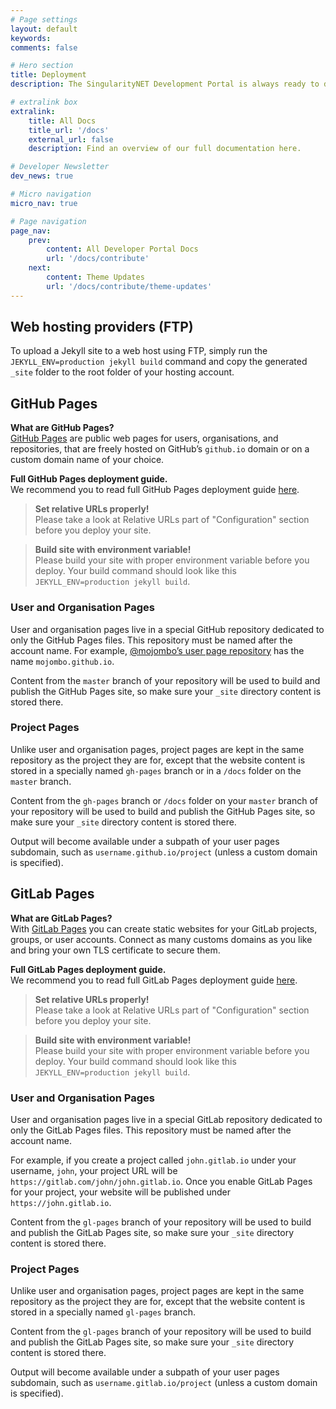 ```yaml
---
# Page settings
layout: default
keywords:
comments: false

# Hero section
title: Deployment
description: The SingularityNET Development Portal is always ready to deploy! You can host your own version on private web hosting, GitHub Pages or GitLab Pages. Choose the most suitable solution and deploy!

# extralink box
extralink:
    title: All Docs
    title_url: '/docs'
    external_url: false
    description: Find an overview of our full documentation here.

# Developer Newsletter
dev_news: true

# Micro navigation
micro_nav: true

# Page navigation
page_nav:
    prev:
        content: All Developer Portal Docs
        url: '/docs/contribute'
    next:
        content: Theme Updates
        url: '/docs/contribute/theme-updates'
---
```

## Web hosting providers (FTP)

To upload a Jekyll site to a web host using FTP, simply run the `JEKYLL_ENV=production jekyll build` command and copy the generated `_site` folder to the root folder of your hosting account.

## GitHub Pages

**What are GitHub Pages?** <br> [GitHub Pages](https://pages.github.com/) are public web pages for users, organisations, and repositories, that are freely hosted on GitHub’s `github.io` domain or on a custom domain name of your choice.

**Full GitHub Pages deployment guide.** <br> We recommend you to read full GitHub Pages deployment guide [here](http://jekyllrb.com/docs/github-pages/).

>__Set relative URLs properly!__ <br> Please take a look at Relative URLs part of "Configuration" section before you deploy your site.

>__Build site with environment variable!__ <br> Please build your site with proper environment variable before you deploy. Your build command should look like this `JEKYLL_ENV=production jekyll build`.

### User and Organisation Pages

User and organisation pages live in a special GitHub repository dedicated to only the GitHub Pages files. This repository must be named after the account name. For example, [@mojombo’s user page repository](https://github.com/mojombo/mojombo.github.io) has the name `mojombo.github.io`.

Content from the `master` branch of your repository will be used to build and publish the GitHub Pages site, so make sure your `_site` directory content is stored there.

### Project Pages

Unlike user and organisation pages, project pages are kept in the same repository as the project they are for, except that the website content is stored in a specially named `gh-pages` branch or in a `/docs` folder on the `master` branch.

Content from the `gh-pages` branch or `/docs` folder on your `master` branch of your repository will be used to build and publish the GitHub Pages site, so make sure your `_site` directory content is stored there.

Output will become available under a subpath of your user pages subdomain, such as `username.github.io/project` (unless a custom domain is specified).

## GitLab Pages

**What are GitLab Pages?** <br> With [GitLab Pages](https://about.gitlab.com/features/pages/) you can create static websites for your GitLab projects, groups, or user accounts. Connect as many customs domains as you like and bring your own TLS certificate to secure them.

**Full GitLab Pages deployment guide.** <br> We recommend you to read full GitLab Pages deployment guide [here](https://docs.gitlab.com/ee/user/project/pages/).

>__Set relative URLs properly!__ <br> Please take a look at Relative URLs part of "Configuration" section before you deploy your site.

>__Build site with environment variable!__ <br> Please build your site with proper environment variable before you deploy. Your build command should look like this `JEKYLL_ENV=production jekyll build`.

### User and Organisation Pages

User and organisation pages live in a special GitLab repository dedicated to only the GitLab Pages files. This repository must be named after the account name.

For example, if you create a project called `john.gitlab.io` under your username, `john`, your project URL will be `https://gitlab.com/john/john.gitlab.io`. Once you enable GitLab Pages for your project, your website will be published under `https://john.gitlab.io`.

Content from the `gl-pages` branch of your repository will be used to build and publish the GitLab Pages site, so make sure your `_site` directory content is stored there.

### Project Pages

Unlike user and organisation pages, project pages are kept in the same repository as the project they are for, except that the website content is stored in a specially named `gl-pages` branch.

Content from the `gl-pages` branch of your repository will be used to build and publish the GitLab Pages site, so make sure your `_site` directory content is stored there.

Output will become available under a subpath of your user pages subdomain, such as `username.gitlab.io/project` (unless a custom domain is specified).
